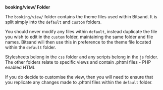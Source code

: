 **booking/view/ Folder**

The `booking/view/` folder contains the theme files used within Bitsand.  It is split simply into the `default` and `custom` folders.

You should never modify any files within `default`, instead duplicate the file you wish to edit in the `custom` folder, maintaining the same folder and file names.  Bitsand will then use this in preference to the theme file located within the `default` folder.

Stylesheets belong in the `css` folder and any scripts belong in the `js` folder.  The other folders relate to specific views and contain .phtml files - PHP enabled HTML

If you do decide to customise the view, then you will need to ensure that you replicate any changes made to .phtml files within the `default` folder.